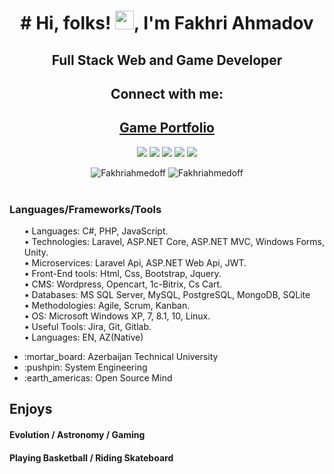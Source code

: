  <h1 align="center"># Hi, folks! <img src="https://raw.githubusercontent.com/MartinHeinz/MartinHeinz/master/wave.gif" width="30px">, I'm Fakhri Ahmadov</h1>
<h2 align="center" > Full Stack Web and Game Developer </h2>
<h2 align="center">Connect with me:</h2>
<h2 align="center" ><a href="https://play.google.com/store/apps/developer?id=Ahmedoff+Studio"> Game Portfolio </a></h2>
<p align="center">
  <a href="mailto:fakhriahmedoff@gmail.com"><img src="https://img.shields.io/badge/e‑mail-D14836.svg?style=for-the-badge&logo=GMail&logoColor=white"/></a>
  <a href="https://www.linkedin.com/in/faxri-ahmadov-a7633a154/"><img src="https://img.shields.io/badge/linkedin-0077B5.svg?style=for-the-badge&logo=linkedin&logoColor=white"/></a>
  <a href="https://twitter.com/Fakhriahmedoff"><img src="https://img.shields.io/badge/twitter-1DA1F2.svg?style=for-the-badge&logo=twitter&logoColor=white"/></a>
  <a href="https://www.instagram.com/ahmadovfakhri/"><img src="https://img.shields.io/badge/instagram-9116EF.svg?style=for-the-badge&logo=instagram&logoColor=white"/></a>
 <a href="https://www.youtube.com/channel/UCmE8Psks_-SDw9iG1nn6MpQ"><img src="https://img.shields.io/badge/telegram-26A5E4.svg?style=for-the-badge&logo=telegram&logoColor=white"/></a>
</p>

<div align="center">
 <img  src="https://github-readme-stats.vercel.app/api?username=Fakhriahmedoff&show_icons=true&locale=en&theme=onedark" alt="Fakhriahmedoff" />
 <img  align="top" src="https://github-readme-stats.vercel.app/api/top-langs/?username=Fakhriahmedoff&layout=compact&theme=onedark" alt="Fakhriahmedoff" />
</div>

<br/>

### Languages/Frameworks/Tools
<ul>
• Languages: C#, PHP, JavaScript.<br>
• Technologies: Laravel, ASP.NET Core, ASP.NET MVC, Windows Forms, Unity.<br>
• Microservices: Laravel Api, ASP.NET Web Api, JWT.<br>
• Front-End tools: Html, Css, Bootstrap, Jquery.<br>
• CMS: Wordpress, Opencart, 1c-Bitrix, Cs Cart.<br>
• Databases: MS SQL Server, MySQL, PostgreSQL, MongoDB, SQLite<br>
• Methodologies: Agile, Scrum, Kanban.<br>
• OS: Microsoft Windows XP, 7, 8.1, 10, Linux.<br>
• Useful Tools: Jira, Git, Gitlab.<br>
• Languages: EN, AZ(Native)<br>
</ul> 
 
<ul>
  <li listStyle='none'> :mortar_board: Azerbaijan Technical  University </li>
  <li> :pushpin: System Engineering </li>
  <li> :earth_americas: Open Source Mind </li>
</ul>

<div>
 <h2> Enjoys</h3>
 <h4> Evolution / Astronomy / Gaming </h4> 
 <h4> Playing Basketball / Riding Skateboard  </h4>
</div>



